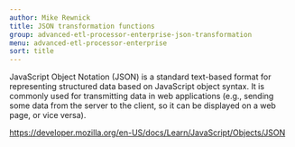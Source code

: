 ```yaml
---
author: Mike Rewnick
title: JSON transformation functions
group: advanced-etl-processor-enterprise-json-transformation
menu: advanced-etl-processor-enterprise
sort: title
---
```


JavaScript Object Notation (JSON) is a standard text-based format for representing structured data based on JavaScript object syntax. It is commonly used for transmitting data in web applications (e.g., sending some data from the server to the client, so it can be displayed on a web page, or vice versa).

https://developer.mozilla.org/en-US/docs/Learn/JavaScript/Objects/JSON
